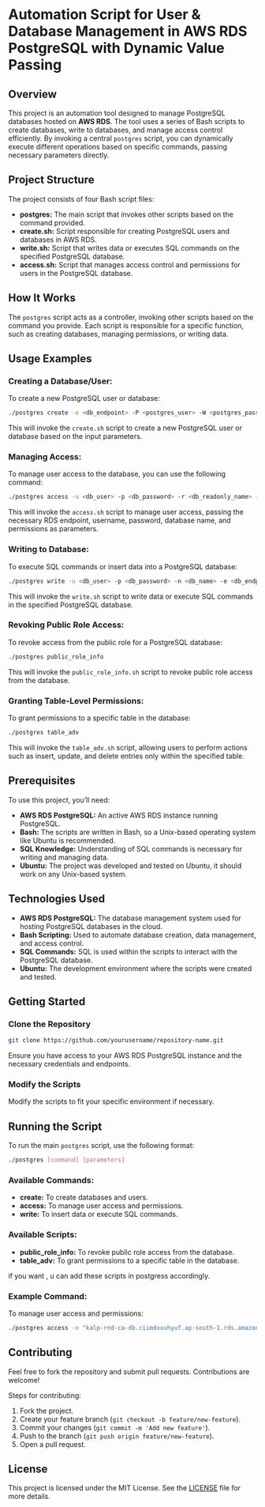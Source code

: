 # Automation Script for User &amp; Database Management in AWS RDS PostgreSQL with Dynamic Value Passing

## Overview
This project is an automation tool designed to manage PostgreSQL databases hosted on **AWS RDS**. The tool uses a series of Bash scripts to create databases, write to databases, and manage access control efficiently. By invoking a central `postgres` script, you can dynamically execute different operations based on specific commands, passing necessary parameters directly.

## Project Structure
The project consists of four Bash script files:

- **postgres:** The main script that invokes other scripts based on the command provided.
- **create.sh:** Script responsible for creating PostgreSQL users and databases in AWS RDS.
- **write.sh:** Script that writes data or executes SQL commands on the specified PostgreSQL database.
- **access.sh:** Script that manages access control and permissions for users in the PostgreSQL database.

## How It Works
The `postgres` script acts as a controller, invoking other scripts based on the command you provide. Each script is responsible for a specific function, such as creating databases, managing permissions, or writing data.

## Usage Examples

### Creating a Database/User:
To create a new PostgreSQL user or database:
```bash
./postgres create -e <db_endpoint> -P <postgres_user> -W <postgres_pass> -D <postgres_db> -n <db_name>"
```
This will invoke the `create.sh` script to create a new PostgreSQL user or database based on the input parameters.

### Managing Access:
To manage user access to the database, you can use the following command:
```bash
./postgres access -u <db_user> -p <db_password> -r <db_readonly_name> -e <db_endpoint> -P <postgres_user> -W <postgres_pass> -D <postgres_db> -A <admin_db>"
```
This will invoke the `access.sh` script to manage user access, passing the necessary RDS endpoint, username, password, database name, and permissions as parameters.

### Writing to Database:
To execute SQL commands or insert data into a PostgreSQL database:
```bash
./postgres write -u <db_user> -p <db_password> -n <db_name> -e <db_endpoint> -P <postgres_user> -W <postgres_pass> -D <postgres_db> -A <admin_db>"
```
This will invoke the `write.sh` script to write data or execute SQL commands in the specified PostgreSQL database.

### Revoking Public Role Access:
To revoke access from the public role for a PostgreSQL database:
```bash
./postgres public_role_info
```
This will invoke the `public_role_info.sh` script to revoke public role access from the database.

### Granting Table-Level Permissions:
To grant permissions to a specific table in the database:
```bash
./postgres table_adv
```
This will invoke the `table_adv.sh` script, allowing users to perform actions such as insert, update, and delete entries only within the specified table.

## Prerequisites
To use this project, you’ll need:
- **AWS RDS PostgreSQL:** An active AWS RDS instance running PostgreSQL.
- **Bash:** The scripts are written in Bash, so a Unix-based operating system like Ubuntu is recommended.
- **SQL Knowledge:** Understanding of SQL commands is necessary for writing and managing data.
- **Ubuntu:** The project was developed and tested on Ubuntu, it should work on any Unix-based system.

## Technologies Used
- **AWS RDS PostgreSQL:** The database management system used for hosting PostgreSQL databases in the cloud.
- **Bash Scripting:** Used to automate database creation, data management, and access control.
- **SQL Commands:** SQL is used within the scripts to interact with the PostgreSQL database.
- **Ubuntu:** The development environment where the scripts were created and tested.

## Getting Started

### Clone the Repository
```bash
git clone https://github.com/yourusername/repository-name.git
```
Ensure you have access to your AWS RDS PostgreSQL instance and the necessary credentials and endpoints.

### Modify the Scripts
Modify the scripts to fit your specific environment if necessary.

## Running the Script
To run the main `postgres` script, use the following format:
```bash
./postgres [command] [parameters]
```
### Available Commands:
- **create:** To create databases and users.
- **access:** To manage user access and permissions.
- **write:** To insert data or execute SQL commands.

### Available Scripts:
- **public_role_info:** To revoke public role access from the database.
- **table_adv:** To grant permissions to a specific table in the database.

if you want , u can add these scripts in postgress accordingly.

### Example Command:
To manage user access and permissions:
```bash
./postgres access -e "kalp-rnd-ca-db.ciimdxxuhyuf.ap-south-1.rds.amazonaws.com" -W "FxMfQV9uUWGj0y01qwi" -P "postgres99" -D "postgres" -n "invoke" -u "testing" -p "testing" -A "db_had_table"
```

## Contributing
Feel free to fork the repository and submit pull requests. Contributions are welcome!

Steps for contributing:
1. Fork the project.
2. Create your feature branch (`git checkout -b feature/new-feature`).
3. Commit your changes (`git commit -m 'Add new feature'`).
4. Push to the branch (`git push origin feature/new-feature`).
5. Open a pull request.

## License
This project is licensed under the MIT License. See the [LICENSE](LICENSE) file for more details.
